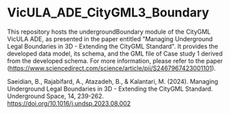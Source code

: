 # VicULA_ADE_CityGML3_Boundary
This repository hosts the undergroundBoundary module of the CityGML VicULA ADE, as presented in the paper entitled "Managing Underground Legal Boundaries in 3D - Extending the CityGML Standard". It provides the developed data model, its schema, and the GML file of Case study 1 derived from the developed schema. For more information, please refer to the paper (https://www.sciencedirect.com/science/article/pii/S2467967423001101).

Saeidian, B., Rajabifard, A., Atazadeh, B., & Kalantari, M. (2024). Managing Underground Legal Boundaries in 3D - Extending the CityGML Standard. Underground Space, 14, 239-262. https://doi.org/10.1016/j.undsp.2023.08.002
